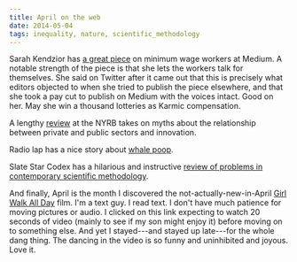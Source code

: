 ```yaml
---
title: April on the web
date: 2014-05-04
tags: inequality, nature, scientific_methodology
---
```


Sarah Kendzior has [a great piece](https://medium.com/p/fa4c36eb306b/) on
minimum wage workers at Medium. A notable strength of the piece is that she
lets the workers talk for themselves. She said on Twitter after it came out
that this is precisely what editors objected to when she tried to publish the
piece elsewhere, and that she took a pay cut to publish on Medium with the
voices intact. Good on her. May she win a thousand lotteries as Karmic
compensation.

A lengthy
[review](http://www.nybooks.com/articles/archives/2014/apr/24/innovation-government-was-crucial-after-all/)
at the NYRB takes on myths about the relationship between private and public
sectors and innovation.

Radio lap has a nice story about
[whale poop](http://www.radiolab.org/story/power-poop-whale-story/).

Slate Star Codex has a hilarious and instructive
[review of problems in contemporary scientific methodology](http://slatestarcodex.com/2014/04/28/the-control-group-is-out-of-control/).

And finally, April is the month I discovered the not-actually-new-in-April
[Girl Walk All Day](http://girlwalkallday.com/watch-the-film) film. I'm a text
guy. I read text. I don't have much patience for moving pictures or audio. I
clicked on this link expecting to watch 20 seconds of video (mainly to see if
my son might enjoy it) before moving on to something else. And yet I stayed---and
stayed up late---for the whole dang thing. The dancing in the video is so funny
and uninhibited and joyous. Love it.
